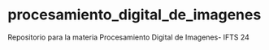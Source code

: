 # procesamiento_digital_de_imagenes
Repositorio para la materia Procesamiento Digital de Imagenes-  IFTS 24
